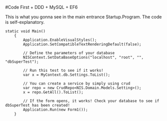#Code First + DDD + MySQL + EF6

This is what you gonna see in the main entrance Startup.Program. The code is self-explanatory.

    static void Main()
        {
            Application.EnableVisualStyles();
            Application.SetCompatibleTextRenderingDefault(false);
            
            // Define the parameters of your database
            NISContext.SetDataBaseOptions("localhost", "root", "", "dbSuperTest");
            
            // Run this test to see if it works! 
            var x = MyContext.db.Settings.ToList();

            // You can create a service by simply using crud
            var repo = new CrudRepo<NIS.Domain.Models.Setting>();
            x = repo.GetAll().ToList();

            // If the form opens, it works! Check your database to see if dbSuperTest has been created!
            Application.Run(new Form1());
        }
